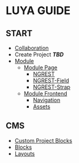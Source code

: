 LUYA GUIDE
==========

START
------
* [Collaboration](start-collaboration.md)
* Create Project ***TBD***
* [Module](start-module.md)
  * [Module Page](start-module-page.md)
    * [NGREST](start-ngrest.md)
    * [NGREST-Field](start-ngrest-fields.md)
    * [NGREST-Strap](start-ngrest-strap.md)
  * [Module Frontend](start-module-frontend.md)
    * [Navigation](start-module-frontend-navigation.md)
    * [Assets](start-module-assets.md)

CMS
---
* [Custom Project Blocks](cms-custom-blocks.md)
* [Blocks](cms-blocks.md)
* [Layouts](cms-layouts.md)
